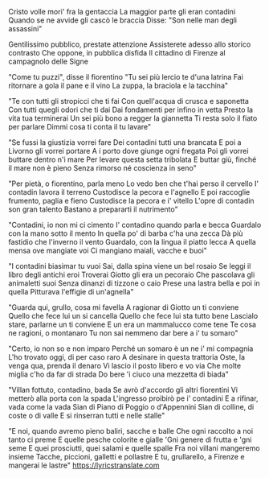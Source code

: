 Cristo volle mori' fra la gentaccia
La maggior parte gli eran contadini
Quando se ne avvide gli cascò le braccia
Disse: "Son nelle man degli assassini"
 
Gentilissimo pubblico, prestate attenzione
Assisterete adesso allo storico contrasto
Che oppone, in pubblica disfida
Il cittadino di Firenze al campagnolo delle Signe
 
"Come tu puzzi", disse il fiorentino
"Tu sei più lercio te d'una latrina
Fai ritornare a gola il pane e il vino
La zuppa, la braciola e la tacchina"
 
"Te con tutti gli stropicci che ti fai
Con quell'acqua di crusca e saponetta
Con tutti quegli odori che ti dai
Dai fondamenti per infino in vetta
Presto la vita tua terminerai
Un sei più bono a regger la giannetta
Ti resta solo il fiato per parlare
Dimmi cosa ti conta il tu lavare"
 
"Se fussi la giustizia vorrei fare
Dei contadini tutti una brancata
E poi a Livorno gli vorrei portare
A i porto dove giunge ogni fregata
Poi gli vorrei buttare dentro n'i mare
Per levare questa setta tribolata
E buttar giù, finché il mare non è pieno
Senza rimorso né coscienza in seno"
 
"Per pietà, o fiorentino, parla meno
Lo vedo ben che t'hai perso il cervello
I' contadin lavora il terreno
Custodisce la pecora e l'agnello
E poi raccoglie frumento, paglia e fieno
Custodisce la pecora e i' vitello
L'opre di contadin son gran talento
Bastano a prepararti il nutrimento"
 
"Contadini, io non mi ci cimento
I' contadino quando parla e becca
Guardalo con la mano sotto il mento
In quella po' di barba c'ha una zecca
Dà più fastidio che l'inverno il vento
Guardalo, con la lingua il piatto lecca
A quella mensa ove mangiate voi
Ci mangiano maiali, vacche e buoi"
 
"I contadini biasimar tu vuoi
Sai, dalla spina viene un bel rosaio
Se leggi il libro degli antichi eroi
Troverai Giotto gli era un pecoraio
Che pascolava gli animaletti suoi
Senza dinanzi di tizzone o caio
Prese una lastra bella e poi in quella
Pitturava l'effigie di un'agnella"
 
"Guarda qui, grullo, cosa mi favella
A ragionar di Giotto un ti conviene
Quello che fece lui un si cancella
Quello che fece lui sta tutto bene
Lascialo stare, parlarne un ti conviene
E un era un mammalucco come tene
Te cosa ne ragioni, o montanaro
Tu non sai nemmeno dar bere a i' tu somaro"
 
"Certo, io non so e non imparo
Perché un somaro è un ne i' mi compagnia
L'ho trovato oggi, di per caso raro
A desinare in questa trattoria
Oste, la venga qua, prenda il denaro
Vi lascio il posto libero e vo via
Che molte miglia c'ho da far di strada
Do bere 'i ciuco una mezzetta di biada"
 
"Villan fottuto, contadino, bada
Se avrò d'accordo gli altri fiorentini
Vi metterò alla porta con la spada
L'ingresso proibirò pe i' contadini
E a rifinar, vada come la vada
Sian di Piano di Poggio o d'Appennini
Sian di colline, di coste o di valle
E si rinserran tutti e nelle stalle"
 
"E noi, quando avremo pieno baliri, sacche e balle
Che ogni raccolto a noi tanto ci preme
E quelle pesche colorite e gialle
'Gni genere di frutta e 'gni seme
E quei prosciutti, quei salami e quelle spalle
Fra noi villani mangeremo insieme
Tacche, piccioni, galletti e pollastre
E tu, grullarello, a Firenze e mangerai le lastre"
https://lyricstranslate.com